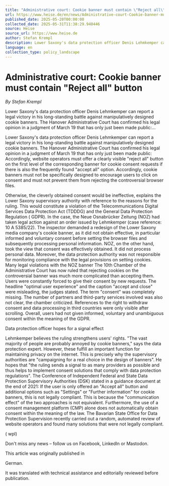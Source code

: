 ```yaml
---
title: "Administrative court: Cookie banner must contain \"Reject all\" button"
url: https://www.heise.de/en/news/Administrative-court-Cookie-banner-must-contain-Reject-all-button-10390520.html
published_date: 2025-05-20T00:00:00
collected_date: 2025-05-31T11:38:29.940446
source: Heise
source_url: https://www.heise.de
author: Stefan Krempl
description: Lower Saxony's data protection officer Denis Lehmkemper can report a legal victory in his long-standing battle against manipulatively designed cookie banners. The Hanover Administrative Court has confirmed his legal opinion in a judgment of March 19 that has only just been made public:...
language: en
collection_type: policy_landscape
---
```


# Administrative court: Cookie banner must contain "Reject all" button

*By Stefan Krempl*

Lower Saxony's data protection officer Denis Lehmkemper can report a legal victory in his long-standing battle against manipulatively designed cookie banners. The Hanover Administrative Court has confirmed his legal opinion in a judgment of March 19 that has only just been made public:...

Lower Saxony's data protection officer Denis Lehmkemper can report a legal victory in his long-standing battle against manipulatively designed cookie banners. The Hanover Administrative Court has confirmed his legal opinion in a judgment of March 19 that has only just been made public: Accordingly, website operators must offer a clearly visible "reject all" button on the first level of the corresponding banner for cookie consent requests if there is also the frequently found "accept all" option. Accordingly, cookie banners must not be specifically designed to encourage users to click on consent and must not prevent them from rejecting the controversial browser files. 
 
 Otherwise, the cleverly obtained consent would be ineffective, explains the Lower Saxony supervisory authority with reference to the reasons for the ruling. This would constitute a violation of the Telecommunications Digital Services Data Protection Act (TDDDG) and the General Data Protection Regulation ( GDPR). 
 In the case, the Neue Osnabrücker Zeitung (NOZ) had taken legal action against an order issued by Lehmkemper (case reference: 10 A 5385/22). The inspector demanded a redesign of the Lower Saxony media company's cookie banner, as it did not obtain effective, in particular informed and voluntary consent before setting the browser files and subsequently processing personal information. NOZ, on the other hand, took the view that consent was effectively obtained. It did not process personal data. Moreover, the data protection authority was not responsible for monitoring compliance with the legal provisions on setting cookies. 
 Many legal violations with the NOZ banner 
 The 10th Chamber of the Administrative Court has now ruled that rejecting cookies on the controversial banner was much more complicated than accepting them. Users were constantly forced to give their consent by new requests. The headline "optimal user experience" and the caption "accept and close" were misleading, the judges stated. The term "consent" was completely missing. 
 The number of partners and third-party services involved was also not clear, the chamber criticized. References to the right to withdraw consent and data processing in third countries were only visible after scrolling. Overall, users had not given informed, voluntary and unambiguous consent within the meaning of the GDPR. 
 
 Data protection officer hopes for a signal effect

Lehmkemper believes the ruling strengthens users' rights. "The vast majority of people are probably annoyed by cookie banners," says the data protection expert. However, these fulfill an important function for maintaining privacy on the internet. This is precisely why the supervisory authorities are "campaigning for a real choice in the design of banners". He hopes that "the ruling sends a signal to as many providers as possible and thus helps to implement consent solutions that comply with data protection regulations". 
 The Conference of Independent Federal and State Data Protection Supervisory Authorities (DSK) stated in a guidance document at the end of 2021: If the user is only offered an "Accept all" button and additional options such as "Settings" or "Further information" for cookie banners, this is not legally compliant. This is because the "communication effect" of the two approaches is not equivalent. Furthermore, the use of a consent management platform (CMP) alone does not automatically obtain consent within the meaning of the law. The Bavarian State Office for Data Protection Supervision recently carried out a random, automated review of website operators and found many solutions that were not legally compliant. 
 
 ( wpl)

Don't miss any news – follow us on
 Facebook,
 LinkedIn or
 Mastodon.

This article was originally published in
 
 German.
 
 It was translated with technical assistance and editorially reviewed before publication.